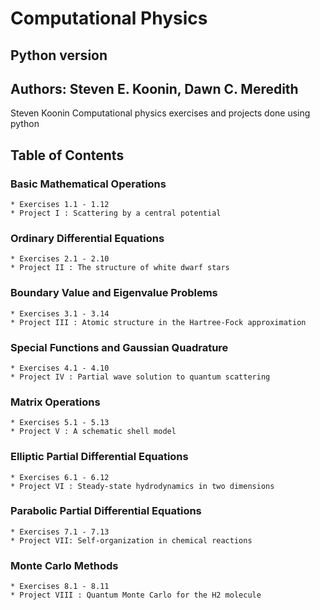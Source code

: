 # Computational Physics 
## Python version
## Authors: Steven E. Koonin, Dawn C. Meredith
Steven Koonin Computational physics exercises and projects done using python

## Table of Contents
  ### Basic Mathematical Operations
    * Exercises 1.1 - 1.12
    * Project I : Scattering by a central potential
  
  ### Ordinary Differential Equations
    * Exercises 2.1 - 2.10
    * Project II : The structure of white dwarf stars
  
  ### Boundary Value and Eigenvalue Problems
    * Exercises 3.1 - 3.14
    * Project III : Atomic structure in the Hartree-Fock approximation
  
  ### Special Functions and Gaussian Quadrature
    * Exercises 4.1 - 4.10
    * Project IV : Partial wave solution to quantum scattering
    
  ### Matrix Operations
    * Exercises 5.1 - 5.13
    * Project V : A schematic shell model
    
  ### Elliptic Partial Differential Equations
    * Exercises 6.1 - 6.12
    * Project VI : Steady-state hydrodynamics in two dimensions
    
  ### Parabolic Partial Differential Equations
    * Exercises 7.1 - 7.13
    * Project VII: Self-organization in chemical reactions
    
  ### Monte Carlo Methods
    * Exercises 8.1 - 8.11
    * Project VIII : Quantum Monte Carlo for the H2 molecule
    
